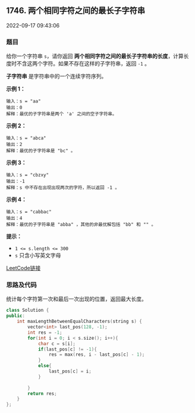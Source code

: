 ## 1746. 两个相同字符之间的最长子字符串

2022-09-17 09:43:06

### 题目

给你一个字符串 ``s``，请你返回 **两个相同字符之间的最长子字符串的长度**，计算长度时不含这两个字符。如果不存在这样的子字符串，返回 ``-1`` 。

**子字符串** 是字符串中的一个连续字符序列。

 

**示例 1：**

```
输入：s = "aa"
输出：0
解释：最优的子字符串是两个 'a' 之间的空子字符串。
```

**示例 2：**

```
输入：s = "abca"
输出：2
解释：最优的子字符串是 "bc" 。
```

**示例 3：**

```
输入：s = "cbzxy"
输出：-1
解释：s 中不存在出现出现两次的字符，所以返回 -1 。
```

**示例 4：**

```
输入：s = "cabbac"
输出：4
解释：最优的子字符串是 "abba" ，其他的非最优解包括 "bb" 和 "" 。
```

 

**提示：**


- ``1 <= s.length <= 300``
- ``s`` 只含小写英文字母



[LeetCode链接](https://leetcode-cn.com/problems/largest-substring-between-two-equal-characters/)

### 思路及代码

统计每个字符第一次和最后一次出现的位置，返回最大长度。

```cpp
class Solution {
public:
    int maxLengthBetweenEqualCharacters(string s) {
        vector<int> last_pos(128, -1);
        int res = -1;
        for(int i = 0; i < s.size(); i++){
            char c = s[i];
            if(last_pos[c] != -1){
                res = max(res, i - last_pos[c] - 1);
            }
            else{
                last_pos[c] = i;
            }
            
        }
        return res;
    }
};
```